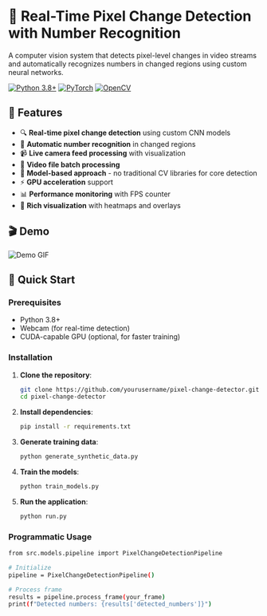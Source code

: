 # 🎯 Real-Time Pixel Change Detection with Number Recognition

A computer vision system that detects pixel-level changes in video streams and automatically recognizes numbers in changed regions using custom neural networks.

[![Python 3.8+](https://img.shields.io/badge/python-3.8+-blue.svg)](https://www.python.org/downloads/)
[![PyTorch](https://img.shields.io/badge/PyTorch-red.svg)](https://pytorch.org/)
[![OpenCV](https://img.shields.io/badge/OpenCV-green.svg)](https://opencv.org/)

## 🌟 Features

- 🔍 **Real-time pixel change detection** using custom CNN models
- 🔢 **Automatic number recognition** in changed regions
- 📹 **Live camera feed processing** with visualization
- 🎥 **Video file batch processing** 
- 🧠 **Model-based approach** - no traditional CV libraries for core detection
- ⚡ **GPU acceleration** support
- 📊 **Performance monitoring** with FPS counter
- 🎨 **Rich visualization** with heatmaps and overlays

## 🎬 Demo

![Demo GIF](demo.gif) <!-- Add a demo GIF if you have one -->

## 🚀 Quick Start

### Prerequisites
- Python 3.8+
- Webcam (for real-time detection)
- CUDA-capable GPU (optional, for faster training)

### Installation

1. **Clone the repository**:
   ```bash
   git clone https://github.com/yourusername/pixel-change-detector.git
   cd pixel-change-detector

2. **Install dependencies**:
   ```bash
   pip install -r requirements.txt

3. **Generate training data**:
   ```bash
   python generate_synthetic_data.py
4. **Train the models**:
   ```bash
   python train_models.py

5. **Run the application**:
   ```bash
   python run.py

 ### Programmatic Usage
   ```bash
   from src.models.pipeline import PixelChangeDetectionPipeline

   # Initialize
   pipeline = PixelChangeDetectionPipeline()

   # Process frame
   results = pipeline.process_frame(your_frame)
   print(f"Detected numbers: {results['detected_numbers']}")
